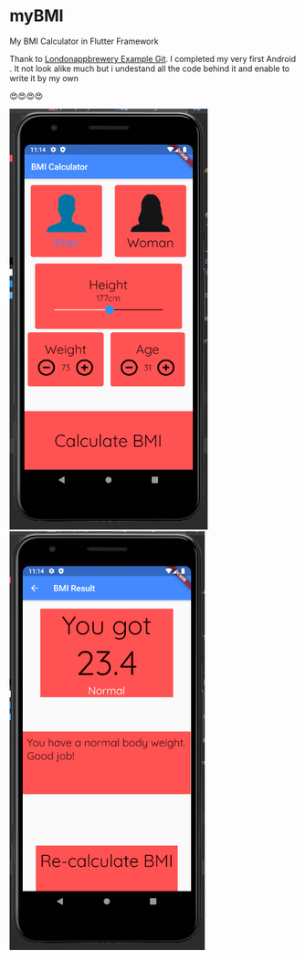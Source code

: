 # myBMI

My BMI Calculator in Flutter Framework

Thank to [Londonappbrewery Example Git](https://github.com/londonappbrewery/BMI-Calculator-Flutter-Completed). I completed my very first Android .
It not look alike much but i undestand all the code behind it and enable to write it by my own

:heart_eyes::heart_eyes::heart_eyes::heart_eyes:

![result screen 1](https://github.com/RioRocker97/BMI_Calculator/blob/master/1.PNG) ![result screen 2](https://github.com/RioRocker97/BMI_Calculator/blob/master/2.PNG)

